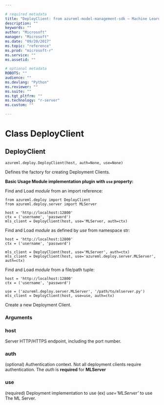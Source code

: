 ```yaml
--- 
 
# required metadata 
title: "DeployClient: from azureml-model-management-sdk – Machine Learning Server | Microsoft Docs" 
description: "" 
keywords: "" 
author: "Microsoft" 
manager: "Microsoft" 
ms.date: "09/20/2017" 
ms.topic: "reference" 
ms.prod: "microsoft-r" 
ms.service: "" 
ms.assetid: "" 
 
# optional metadata 
ROBOTS: "" 
audience: "" 
ms.devlang: "Python" 
ms.reviewer: "" 
ms.suite: "" 
ms.tgt_pltfrm: "" 
ms.technology: "r-server" 
ms.custom: "" 
 
---
```


# Class DeployClient


## DeployClient



```
azureml.deploy.DeployClient(host, auth=None, use=None)
```




Defines the factory for creating Deployment Clients.

**Basic Usage Module implementation plugin with `use` property:**

Find and Load *module* from an import reference:



```
from azureml.deploy import DeployClient
from azureml.deploy.server import MLServer

host = 'http://localhost:12800'
ctx = ('username', 'password')
mls_client = DeployClient(host, use='MLServer, auth=ctx)
```


Find and Load *module* as defined by *use* from namespace str:



```
host = 'http://localhost:12800'
ctx = ('username', 'password')

mls_client = DeployClient(host, use='MLServer', auth=ctx)
mls_client = DeployClient(host, use='azureml.deploy.server.MLServer',
auth=ctx)
```


Find and Load *module* from a file/path tuple:



```
host = 'http://localhost:12800'
ctx = ('username', 'password')

use = ('azureml.deploy.server.MLServer', '/path/to/mlserver.py')
mls_client = DeployClient(host, use=use, auth=ctx)
```


Create a new Deployment Client.


### Arguments


### host

Server HTTP/HTTPS endpoint, including the port number.


### auth

(optional) Authentication context. Not all deployment
clients require authentication. The *auth* is  **required** for
**MLServer**


### use

(required) Deployment implementation to use (ex)
*use=’MLServer’* to use The ML Server.
